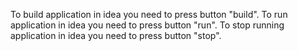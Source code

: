 To build application in idea you need to press button "build".
To run application in idea you need to press button "run".
To stop running application in idea you need to press button "stop".
